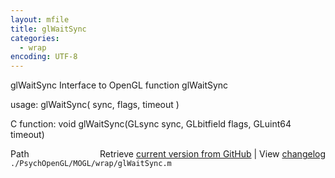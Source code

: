 ```yaml
---
layout: mfile
title: glWaitSync
categories:
  - wrap
encoding: UTF-8
---
```


glWaitSync  Interface to OpenGL function glWaitSync

usage:  glWaitSync\( sync, flags, timeout \)

C function:  void glWaitSync\(GLsync sync, GLbitfield flags, GLuint64 timeout\)


<div class="code_header" style="text-align:right;">
  <span style="float:left;">Path&nbsp;&nbsp;</span> <span class="counter">Retrieve <a href=
  "https://raw.github.com/Psychtoolbox-3/Psychtoolbox-3/beta/./PsychOpenGL/MOGL/wrap/glWaitSync.m">current version from GitHub</a> | View <a href=
  "https://github.com/Psychtoolbox-3/Psychtoolbox-3/commits/beta/./PsychOpenGL/MOGL/wrap/glWaitSync.m">changelog</a></span>
</div>
<div class="code">
  <code>./PsychOpenGL/MOGL/wrap/glWaitSync.m</code>
</div>
